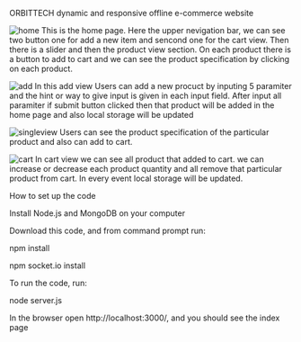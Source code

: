 ORBITTECH
dynamic and responsive offline e-commerce website

![home](https://user-images.githubusercontent.com/55071387/68087125-e56c7180-fe7c-11e9-9a58-536e3a13049a.PNG)
This is the home page. Here the upper nevigation bar, we can see two button one for add a new item and sencond one for the cart view.
Then there is a slider and then the product view section. On each product there is a button to add to cart and we can see the product specification by clicking on each product.


![add](https://user-images.githubusercontent.com/55071387/68087147-10ef5c00-fe7d-11e9-9dc3-58935c89afd7.PNG)
In this add view Users can add a new procuct by inputing 5 paramiter and the hint or way to give input is given in each input field. After input all paramiter if submit button clicked then that product will be added in the home page and also local storage will be updated


![singleview](https://user-images.githubusercontent.com/55071387/68087156-2b293a00-fe7d-11e9-93e8-1a952a7c59de.PNG)
Users can see the product specification of the particular product and also can add to cart.


![cart](https://user-images.githubusercontent.com/55071387/68087153-1f3d7800-fe7d-11e9-938f-68a86ed4e023.PNG)
In cart view we can see all product that added to cart. we can increase or decrease each product quantity and all remove that particular product from cart. In every event local storage will be updated.



How to set up the code

Install Node.js and MongoDB on your computer

Download this code, and from command prompt run:

npm install

npm socket.io install

To run the code, run:

node server.js

In the browser open http://localhost:3000/, and you should see the index page